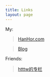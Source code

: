 ```yaml
---
title: Links
layout: page
---
```

My:
>[HanHor.com](http://www.hanhor.com)

>[Blog](http://blog.hanhor.com)

Friends:
>[htttw的专栏](http://blog.csdn.net/htttw)
